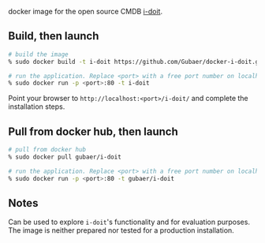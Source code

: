 docker image for the open source CMDB [i-doit](http://www.i-doit.org).

## Build, then launch

```bash
# build the image
% sudo docker build -t i-doit https://github.com/Gubaer/docker-i-doit.git

# run the application. Replace <port> with a free port number on localhost.
% sudo docker run -p <port>:80 -t i-doit 
```

Point your browser to `http://localhost:<port>/i-doit/` and complete the installation steps.


## Pull from docker hub, then launch

```bash
# pull from docker hub
% sudo docker pull gubaer/i-doit

# run the application. Replace <port> with a free port number on localhost.
% sudo docker run -p <port>:80 -t gubaer/i-doit 
```

## Notes
Can be used to explore `i-doit`'s functionality and for evaluation purposes. 
The image is neither prepared nor tested for a production installation.






